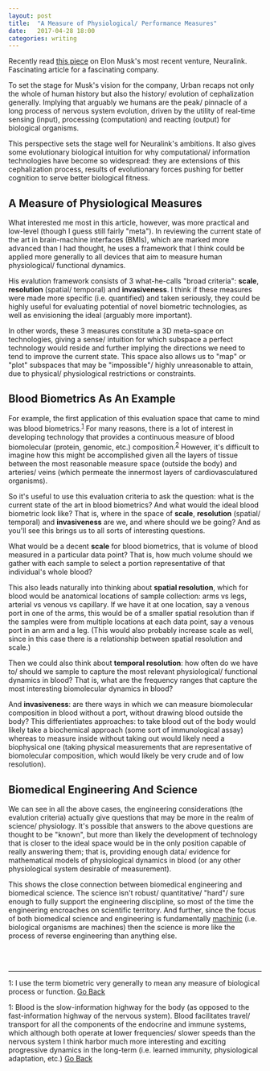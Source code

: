 ```yaml
---
layout: post
title:  "A Measure of Physiological/ Performance Measures"
date:   2017-04-28 18:00 
categories: writing
---
```


Recently read [this piece](http://waitbutwhy.com/2017/04/neuralink.html) on Elon Musk's 
most recent venture, Neuralink. Fascinating article for a fascinating company. 

To set the stage for Musk's vision for the company, Urban recaps not only the whole of human
history but also the history/ evolution of cephalization generally. Implying that arguably we
humans are the peak/ pinnacle of a long process of nervous system evolution, driven by the 
utility of real-time sensing (input), processing (computation) and reacting (output) for
biological organisms. 

This perspective sets the stage well for Neuralink's ambitions. It also gives some evolutionary
biological intuition for why computational/ information technologies have become so widespread: 
they are extensions of this cephalization process, results of evolutionary forces pushing for 
better cognition to serve better biological fitness. 

## A Measure of Physiological Measures

What interested me most in this article, however, was more practical and low-level (though I guess
still fairly "meta"). In reviewing the current state of the art in brain-machine interfaces (BMIs),
which are marked more advanced than I had thought, he uses a framework that I think could be 
applied more generally to all devices that aim to measure human physiological/ functional dynamics.   

His evalution framework consists of 3 what-he-calls "broad criteria": **scale**, **resolution** 
(spatial/ temporal) and **invasiveness**. I think if these measures were made more specific (i.e. 
quantified) and taken seriously, they could be highly useful for evaluating potential of novel 
biometric technologies, as well as envisioning the ideal (arguably more important). 

In other words, these 3 measures constitute a 3D meta-space on technologies, giving a sense/ intuition 
for which subspace a perfect technology would reside and further implying the directions we need 
to tend to improve the current state. This space also allows us to "map" or "plot" subspaces that
may be "impossible"/ highly unreasonable to attain, due to physical/ physiological restrictions or
constraints. 

## Blood Biometrics As An Example

For example, the first application of this evaluation space that came to mind was blood 
biometrics.<sup id="a1">[1](#f1)</sup> For many reasons, there is a lot of interest in developing 
technology that provides a continuous measure of blood biomolecular (protein, genomic, etc.) 
composition.<sup id="a1">[2](#f2)</sup> However, it's difficult to imagine how this might be accomplished 
given all the layers of tissue between the most reasonable measure space (outside the body) and arteries/ 
veins (which permeate the innermost layers of cardiovasculatured organisms). 

So it's useful to use this evaluation criteria to ask the question: what is the current state of the
art in blood biometrics? And what would the ideal blood biometric look like? That is, where in the space 
of **scale**, **resolution** (spatial/ temporal) and **invasiveness** are we, and where should we be
going? And as you'll see this brings us to all sorts of interesting questions. 

What would be a decent **scale** for blood biometrics, that is volume of blood measured in a particular
data point? That is, how much volume should we gather with each sample to select a portion representative
of that individual's whole blood?  

This also leads naturally into thinking about **spatial resolution**, which for blood would be anatomical
locations of sample collection: arms vs legs, arterial vs venous vs capillary. If we have it at one location, 
say a venous port in one of the arms, this would be of a smaller spatial resolution than if the samples were
from multiple locations at each data point, say a venous port in an arm and a leg. (This would also probably
increase scale as well, since in this case there is a relationship between spatial resolution and scale.)

Then we could also think about **temporal resolution**: how often do we have to/ should we sample to capture 
the most relevant physiological/ functional dynamics in blood? That is, what are the frequency ranges that
capture the most interesting biomolecular dynamics in blood? 

And **invasiveness**: are there ways in which we can measure biomolecular composition in blood without a port, 
without drawing blood outside the body? This differientiates approaches: to take blood out of the body would
likely take a biochemical approach (some sort of immunological assay) whereas to measure inside without 
taking out would likely need a biophysical one (taking physical measurements that are representative
of biomolecular composition, which would likely be very crude and of low resolution).

## Biomedical Engineering And Science

We can see in all the above cases, the engineering considerations (the evalution criteria) actually give questions
that may be more in the realm of science/ physiology. It's possible that answers to the above questions are thought
to be "known", but more than likely the development of technology that is closer to the ideal space would be in the 
only position capable of really answering them; that is, providing enough data/ evidence for mathematical models of 
physiological dynamics in blood (or any other physiological system desirable of measurement). 

This shows the close connection between biomedical engineering and biomedical science. The science isn't
robust/ quantitative/ "hard"/ sure enough to fully support the engineering discipline, so most of the time
the engineering encroaches on scientific territory. And further, since the focus of both biomedical science
and engineering is fundamentally [machinic](/writing/2016/06/03/the_machines_before_the_machines.html) 
(i.e. biological organisms are machines) then the science is more like the process of reverse engineering than anything else. 

<br>
<br>

_____   

<a name="f1">1</a>: I use the term biometric very generally to mean any measure of biological process
or function. [Go Back](#a1)

<a name="f2">1</a>: Blood is the slow-information highway for the body (as opposed to the fast-information
highway of the nervous system). Blood facilitates travel/ transport for all the components of the endocrine and 
immune systems, which although both operate at lower frequencies/ slower speeds than the nervous system I think
harbor much more interesting and exciting progressive dynamics in the long-term (i.e. learned immunity, 
physiological adaptation, etc.) [Go Back](#a2)